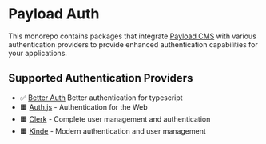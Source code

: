 # Payload Auth

This monorepo contains packages that integrate [Payload CMS](https://payloadcms.com) with various 
authentication providers to provide enhanced authentication capabilities for your applications.

## Supported Authentication Providers

- ✅ [Better Auth](https://github.com/better-auth/better-auth) Better authentication for typescript
- 🟧 [Auth.js](https://authjs.dev) - Authentication for the Web
- 🟧 [Clerk](https://clerk.com) - Complete user management and authentication
- 🟧 [Kinde](https://kinde.com) - Modern authentication and user management
